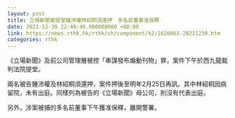 ```yaml
---
layout: post
title: 立場新聞案提堂鍾沛權林紹桐須還押　多名前董事准保釋
date: 2021-12-30 22:49:40.000000000 +08:00
link: https://news.rthk.hk/rthk/ch/component/k2/1626663-20211230.htm
categories: rthk
---
```


《立場新聞》及前公司管理層被控「串謀發布煽動刊物」罪，案件下午於西九龍裁判法院提堂。

兩名被告鍾沛權及林紹桐須還押，案件押後至明年2月25日再訊。其中林紹桐因病留院，未有出庭。同樣列為被告的《立場新聞》母公司，則沒有代表出庭。

另外，涉案被捕的多名前董事下午獲准保釋，離開警署。
